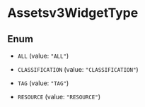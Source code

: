 

# Assetsv3WidgetType

## Enum


* `ALL` (value: `"ALL"`)

* `CLASSIFICATION` (value: `"CLASSIFICATION"`)

* `TAG` (value: `"TAG"`)

* `RESOURCE` (value: `"RESOURCE"`)



